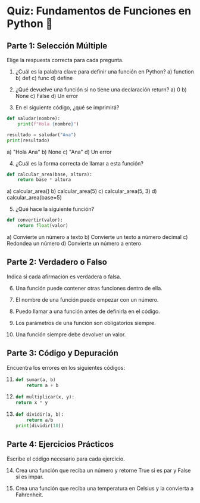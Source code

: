 # Quiz: Fundamentos de Funciones en Python 🐍

## Parte 1: Selección Múltiple
Elige la respuesta correcta para cada pregunta.

1. ¿Cuál es la palabra clave para definir una función en Python?
   a) function
   b) def
   c) func
   d) define

2. ¿Qué devuelve una función si no tiene una declaración return?
   a) 0
   b) None
   c) False
   d) Un error

3. En el siguiente código, ¿qué se imprimirá?
```python
def saludar(nombre):
    print(f"Hola {nombre}")

resultado = saludar("Ana")
print(resultado)
```
   a) "Hola Ana"
   b) None
   c) "Ana"
   d) Un error

4. ¿Cuál es la forma correcta de llamar a esta función?
```python
def calcular_area(base, altura):
    return base * altura
```
   a) calcular_area()
   b) calcular_area(5)
   c) calcular_area(5, 3)
   d) calcular_area(base=5)

5. ¿Qué hace la siguiente función?
```python
def convertir(valor):
    return float(valor)
```
   a) Convierte un número a texto
   b) Convierte un texto a número decimal
   c) Redondea un número
   d) Convierte un número a entero

## Parte 2: Verdadero o Falso
Indica si cada afirmación es verdadera o falsa.

6. Una función puede contener otras funciones dentro de ella.

7. El nombre de una función puede empezar con un número.

8. Puedo llamar a una función antes de definirla en el código.

9. Los parámetros de una función son obligatorios siempre.

10. Una función siempre debe devolver un valor.

## Parte 3: Código y Depuración
Encuentra los errores en los siguientes códigos:

11. ```python
    def sumar(a, b)
        return a + b
    ```

12. ```python
    def multiplicar(x, y):
    return x * y
    ```

13. ```python
    def dividir(a, b):
        return a/b
    print(dividir(10))
    ```

## Parte 4: Ejercicios Prácticos
Escribe el código necesario para cada ejercicio.

14. Crea una función que reciba un número y retorne True si es par y False si es impar.

15. Crea una función que reciba una temperatura en Celsius y la convierta a Fahrenheit.

